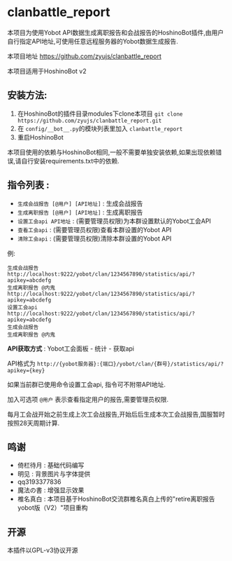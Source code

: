 # clanbattle_report

本项目为使用Yobot API数据生成离职报告和会战报告的HoshinoBot插件,由用户自行指定API地址,可使用任意远程服务器的Yobot数据生成报告.

本项目地址 https://github.com/zyujs/clanbattle_report

本项目适用于HoshinoBot v2

## 安装方法:

1. 在HoshinoBot的插件目录modules下clone本项目 `git clone https://github.com/zyujs/clanbattle_report.git`
1. 在 `config/__bot__.py`的模块列表里加入 `clanbattle_report`
1. 重启HoshinoBot

本项目使用的依赖与HoshinoBot相同,一般不需要单独安装依赖,如果出现依赖错误,请自行安装requirements.txt中的依赖.

## 指令列表 :

- `生成会战报告 [@用户] [API地址]` : 生成会战报告
- `生成离职报告 [@用户] [API地址]` : 生成离职报告
- `设置工会api API地址` : (需要管理员权限)为本群设置默认的Yobot工会API
- `查看工会api` : (需要管理员权限)查看本群设置的Yobot API
- `清除工会api` : (需要管理员权限)清除本群设置的Yobot API

例: 
```
生成会战报告 http://localhost:9222/yobot/clan/1234567890/statistics/api/?apikey=abcdefg
生成离职报告 @内鬼 http://localhost:9222/yobot/clan/1234567890/statistics/api/?apikey=abcdefg
设置工会api http://localhost:9222/yobot/clan/1234567890/statistics/api/?apikey=abcdefg
生成会战报告
生成离职报告 @内鬼
```

**API获取方式** : Yobot工会面板 - 统计 - 获取api 

API格式为 `http://{yobot服务器}:{端口}/yobot/clan/{群号}/statistics/api/?apikey={key}`

如果当前群已使用命令设置工会api, 指令可不附带API地址.

加入可选项 `@用户` 表示查看指定用户的报告,需要管理员权限.

每月工会战开始之前生成上次工会战报告,开始后后生成本次工会战报告,国服暂时按照28天周期计算.

## 鸣谢

- 倚栏待月 : 基础代码编写
- 明见 : 背景图片与字体提供
- qq3193377836
- 魔法の書 : 增强显示效果
- 椎名真白 : 本项目基于HoshinoBot交流群椎名真白上传的"retire离职报告yobot版（V2）"项目重构

## 开源

本插件以GPL-v3协议开源
